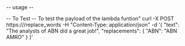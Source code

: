 -- usage --

-- To Test --
To test the payload of the lambda funtion"
curl -X POST https://<lambda-function-invoke-url>/replace_words -H "Content-Type: application/json" -d '{
  "text": "The analysts of ABN did a great job!",
  "replacements": {
  "ABN": "ABN AMRO"
  }
}'